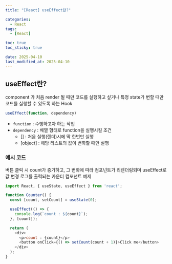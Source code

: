 ```yaml
---
title: "[React] useEffect란?"

categories:
  - React
tags:
  - [React]

toc: true
toc_sticky: true

date: 2025-04-10
last_modified_at: 2025-04-10
---
```


## useEffect란?
component 가 처음 render 될 때만 코드를 실행하고 싶거나 특정 state가 변할 때만 코드를 실행할 수 있도록 하는 Hook

```js
useEffect(function, dependency)
```

- `function` : 수행하고자 하는 작업
- `dependency` : 배열 형태로 function을 실행시킬 조건
  - [] : 처음 실행(렌더)시에 딱 한번만 실행
  - [object] : 해당 리스트의 값이 변화할 때만 실행  


### 예시 코드
버튼 클릭 시 count가 증가하고, 그 변화에 따라 컴포넌트가 리렌더링되며 useEffect로 값 변경 로그를 출력되는 카운터 컴포넌트 예제

```js
import React, { useState, useEffect } from 'react';

function Counter() {
  const [count, setCount] = useState(0);

  useEffect(() => {
    console.log(`count : ${count}`);
  }, [count]);

  return (
    <div>
      <p>count : {count}</p>
      <button onClick={() => setCount(count + 1)}>Click me</button>
    </div>
  );
}
```
